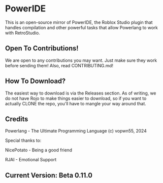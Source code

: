 # PowerIDE
This is an open-source mirror of PowerIDE, the Roblox Studio plugin that handles compilation and other powerful tasks that allow Powerlang to work with RetroStudio.

## Open To Contributions!
We are open to any contributions you may want. Just make sure they work before sending them! Also, read CONTRIBUTING.md!

## How To Download?
The easiest way to download is via the Releases section. As of writing, we do not have Rojo to make things easier to download, so if you want to actually CLONE the repo, you'll have to mangle your way around that.

## Credits
Powerlang - The Ultimate Programming Language
(c) vopwn55, 2024

Special thanks to:

NicePotato - Being a good friend

RJAI - Emotional Support

## Current Version: Beta 0.11.0